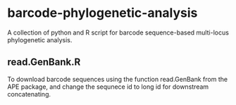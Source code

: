 # barcode-phylogenetic-analysis
A collection of python and R script for barcode sequence-based multi-locus phylogenetic analysis.

## read.GenBank.R
To download barcode sequences using the function read.GenBank from the APE package, and change the sequnece id to long id for downstream concatenating.
